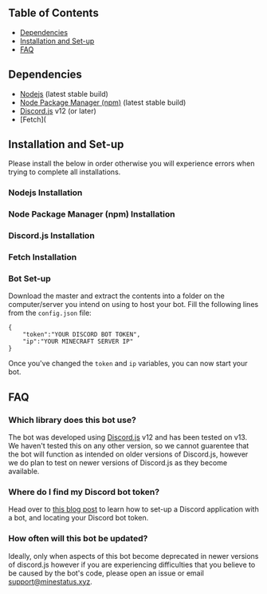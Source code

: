 ## Table of Contents
* [Dependencies](#dependencies)
* [Installation and Set-up](#installation-and-set-up)
* [FAQ](#faq)

## Dependencies
* [Nodejs](https://nodejs.org/) (latest stable build)
* [Node Package Manager (npm)](https://www.npmjs.com/) (latest stable build)
* [Discord.js](https://discord.js.org) v12 (or later)
* [Fetch](

## Installation and Set-up
Please install the below in order otherwise you will experience errors when trying to complete all installations.

### Nodejs Installation


### Node Package Manager (npm) Installation


### Discord.js Installation


### Fetch Installation


### Bot Set-up
Download the master and extract the contents into a folder on the computer/server you intend on using to host your bot.
Fill the following lines from the `config.json` file:
```
{
    "token":"YOUR DISCORD BOT TOKEN",
    "ip":"YOUR MINECRAFT SERVER IP"
}
```
Once you've changed the `token` and `ip` variables, you can now start your bot.

## FAQ
### Which library does this bot use?
The bot was developed using [Discord.js](https://discord.js.org) v12 and has been tested on v13. We haven't tested this on any other version, so we cannot guarentee that the bot will function as intended on older versions of Discord.js, however we do plan to test on newer versions of Discord.js as they become available.

### Where do I find my Discord bot token?
Head over to [this blog post](https://www.sheldonjsmith.com/2021/07/20/creating-discord-bot.html) to learn how to set-up a Discord application with a bot, and locating your Discord bot token.

### How often will this bot be updated?
Ideally, only when aspects of this bot become deprecated in newer versions of discord.js however if you are experiencing difficulties that you believe to be caused by the bot's code, please open an issue or email [support@minestatus.xyz](mailto:support@minestatus.xyz).
